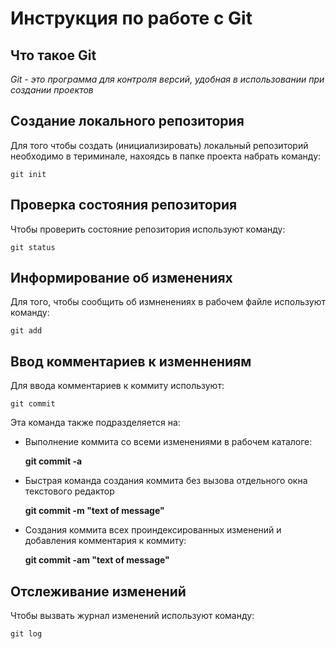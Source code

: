 # **Инструкция по работе с Git**

## Что такое Git

*Git - это программа для контроля версий, удобная в использовании при создании проектов*

## Создание локального репозитория

Для того чтобы создать (инициализировать) локальный репозиторий необходимо в териминале, нахоядсь в папке проекта набрать команду:

    git init

## Проверка состояния репозитория

Чтобы проверить состояние репозитория используют команду:

    git status

## Информирование об изменениях

Для того, чтобы сообщить об измненениях в рабочем файле используют команду:

    git add

## Ввод комментариев к изменнениям

Для ввода комментариев к коммиту используют:

    git commit
Эта команда также подразделяется на:
* Выполнение коммита со всеми изменениями в рабочем каталоге:
    
    **git commit -a**

* Быстрая команда создания коммита без вызова отдельного окна текстового редактор

    **git commit -m "text of message"**
* Создания коммита всех проиндексированных изменений и добавления комментария к коммиту:

    **git commit -am "text of message"**

## Отслеживание изменений

Чтобы вызвать журнал изменений используют команду:

    git log